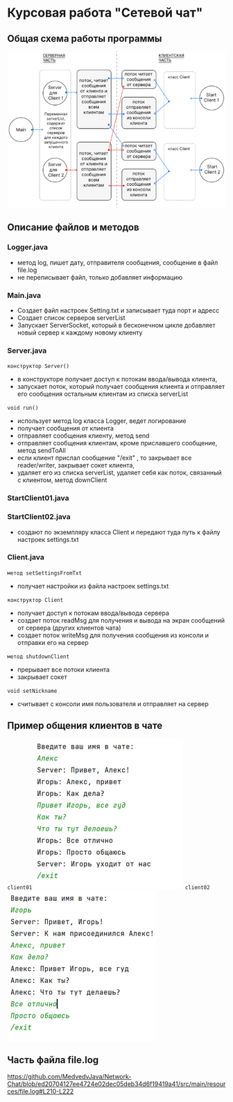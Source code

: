 # Курсовая работа "Сетевой чат"
## Общая схема работы программы
![Схема работы программы](src/main/resources/schema_.png)
## Описание файлов и методов
### Logger.java
- метод log, пишет дату, отправителя сообщения, сообщение в файл file.log
- не переписывает файл, только добавляет информацию

### Main.java
- Создает файл настроек Setting.txt и записывает туда порт и адресс
- Создает список серверов serverList
- Запускает ServerSocket, который в бесконечном цикле добавляет новый сервер к каждому новому клиенту

### Server.java
`конструктор Server()`
- в конструкторе получает доступ к потокам ввода/вывода клиента, 
- запускает поток, который получает сообщения клиента и отправляет его сообщения остальным клиентам из списка serverList

`void run()`
- использует метод log класса Logger, ведет логирование
- получает сообщения от клиента
- отправляет сообщения клиенту, метод send
- отправляет сообщения клиентам, кроме приславшего сообщение, метод sendToAll
- если клиент прислал сообщение "/exit" , то закрывает все reader/writer, закрывает сокет клиента, 
- удаляет его из списка serverList, удаляет себя как поток, связанный с клиентом, метод downClient

### StartClient01.java
### StartClient02.java
- создают по экземпляру класса Client и передают туда путь к файлу настроек settings.txt

### Client.java
`метод setSettingsFromTxt`
- получает настройки из файла настроек settings.txt

`конструктор Client`
- получает доступ к потокам ввода/вывода сервера
- создает поток readMsg для получения и вывода на экран сообщений от сервера (других клиентов чата)
- создает поток writeMsg для получения сообщения из консоли и отправки его на сервер

`метод shutdownClient`
- прерывает все потоки клиента
- закрывает сокет

`void setNickname`
- считывает с консоли имя пользователя и отправляет на сервер

## Пример общения клиентов в чате
`client01`
![Схема работы программы](src/main/resources/client1.png)
`client02`
![Схема работы программы](src/main/resources/client2.png)

## Часть файла file.log

https://github.com/MedvedvJava/Network-Chat/blob/ed20704127ee4724e02dec05deb34d6f19419a41/src/main/resources/file.log#L210-L222
